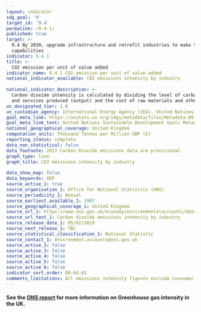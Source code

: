 ```yaml
---
layout: indicator
sdg_goal: '9'
target_id: '9.4'
permalink: /9-4-1/
published: true
target: >-
  9.4 By 2030, upgrade infrastructure and retrofit industries to make them sustainable, with increased resource-use efficiency and greater adoption of clean and environmentally sound technologies and industrial processes, with all countries taking action in accordance with their respective
  capabilities
indicator: 9.4.1
title: >-
  CO2 emission per unit of value added
indicator_name: 9.4.1 CO2 emission per unit of value added
national_indicator_available: CO2 emissions intensity by industry
  
national_indicator_description: >-
  Carbon dioxide intensity is calculated by dividing the level of carbon dioxide emissions by gross value added (GVA) in constant prices. This is the difference between output and intermediate consumption for any given industry/sector. This means the difference between the value of goods
  and services produced (output) and the cost of raw materials and other inputs which are used up in production (intermediate consumption). Data are in constant prices with 2016 defined as the base year.
un_designated_tier: 1.0
un_custodian_agency: International Energy Agency (IEA), United Nations Industrial Development Organization (UNIDO)
goal_meta_link: https://unstats.un.org/sdgs/metadata/files/Metadata-09-04-01.pdf 
goal_meta_link_text: United Nations Sustainable Development Goals Metadata (PDF 516 KB)
national_geographical_coverage: United Kingdom
computation_units: Thousand Tonnes per Million GBP (£)
reporting_status: complete
data_non_statistical: false
data_footnote: 2017 Carbon Dioxide emissions data are provisional 
graph_type: line
graph_title: CO2 emissions intensity by industry
  
data_show_map: false
data_keywords: GDP
source_active_1: true
source_organisation_1: Office for National Statistics (ONS)
source_periodicity_1: Annual
source_earliest_available_1: 1997
source_geographical_coverage_1: United Kingdom
source_url_1: https://www.ons.gov.uk/economy/environmentalaccounts/datasets/carbondioxideemissionsintensitybyindustry
source_url_text_1: Carbon dioxide emissions intensity by industry
source_release_date_1: 05/02/2019
source_next_release_1: TBC
source_statistical_classification_1: National Statistic
source_contact_1: environment.accounts@ons.gov.uk 
source_active_2: false
source_active_3: false
source_active_4: false
source_active_5: false
source_active_6: false
indicator_sort_order: 09-04-01
comments_limitations: All emissions intensity figures exclude consumer expenditure. Data follows the UN specification for this indicator. This indicator has been identified in collaboration with topic experts.
---
```

#### See the [ONS report](https://www.ons.gov.uk/economy/environmentalaccounts/bulletins/greenhousegasintensityprovisionalestimatesuk/2017) for more information on Greenhouse gas intensity in the UK.